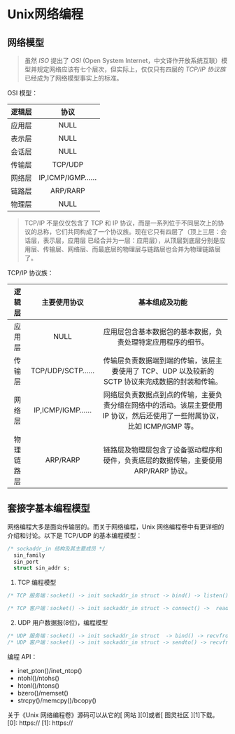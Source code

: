 <link href="../../css/style.css" rel="stylesheet" type="text/css" />

# Unix网络编程
## 网络模型 ##
> 虽然 *ISO* 提出了 *OSI* (Open System Internet，中文译作开放系统互联）模型并规定网络应该有七个层次，但实际上，仅仅只有四层的 *TCP/IP 协议族* 已经成为了网络模型事实上的标准。

OSI 模型：

|  逻辑层 | 协议 |
|:---------: | :---------: |
| 应用层  | NULL |
| 表示层  | NULL |
| 会话层  | NULL |
| 传输层  | TCP/UDP |
| 网络层  | IP,ICMP/IGMP…… |
| 链路层  | ARP/RARP |
| 物理层  | NULL |

>  TCP/IP 不是仅仅包含了 TCP 和 IP 协议，而是一系列位于不同层次上的协议的总称，它们共同构成了一个协议族。现在它只有四层了（顶上三层：会话层，表示层，应用层 已经合并为一层：应用层），从顶层到底层分别是应用层、传输层、网络层、而最底层的物理层与链路层也合并为物理链路层了。

TCP/IP 协议族：

| 逻辑层 | 主要使用协议 | 基本组成及功能 |
| :----: | :-----: | :--------------------: |
| 应用层 | NULL | 应用层包含基本数据包的基本数据，负责处理特定应用程序的细节。| 
| 传输层 | TCP/UDP/SCTP…… | 传输层负责数据端到端的传输，该层主要使用了 TCP、UDP 以及较新的 SCTP 协议来完成数据的封装和传输。|
| 网络层 | IP,ICMP/IGMP…… | 网络层负责数据点到点的传输，主要负责分组在网络中的活动。该层主要使用 IP 协议，然后还使用了一些附属协议，比如 ICMP/IGMP 等。|
| 物理链路层 | ARP/RARP | 链路层及物理层包含了设备驱动程序和硬件，负责底层的数据传输，主要使用 ARP/RARP 协议。|

## 套接字基本编程模型 ##
网络编程大多是面向传输层的。而关于网络编程，Unix 网络编程卷中有更详细的介绍和讨论。以下是 TCP/UDP 的基本编程模型：
```C
/* sockaddr_in 结构及其主要成员 */
  sin_family
  sin_port
  struct sin_addr s;
```

1. TCP 编程模型

```C 
/* TCP 服务端：socket() -> init sockaddr_in struct -> bind() -> listen() -> accept() -> write() -> close() */

/* TCP 客户端：socket() -> init sockaddr_in struct -> connect() ->  read() -> close() */
```
2. UDP 用户数据报(8位)，编程模型

```C
/* UDP 服务端：socket() -> init sockaddr_in struct  -> bind() -> recvfrom() -> sendto() */
/* UDP 客户端：socket() -> init sockaddr_in struct -> sendto() -> recvfrom() -> close() */
```
编程 API：

 + inet_pton()/inet_ntop()
 + ntohl()/ntohs()
 + htonl()/htons()
 + bzero()/memset()
 + strcpy()/memcpy()/bcopy()

关于《Unix 网络编程卷》源码可以从它的[ 网站 ][0]或者[ 图灵社区 ][1]下载。
[0]: https://
[1]: https://
